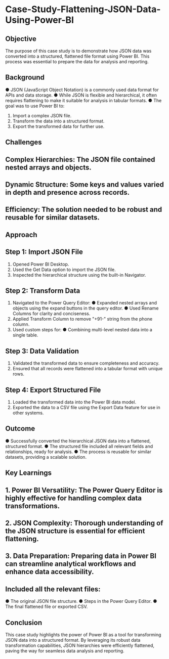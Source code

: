 # Case-Study-Flattening-JSON-Data-Using-Power-BI
## Objective
The purpose of this case study is to demonstrate how JSON data was converted into a structured, flattened file format using Power BI. This process was essential to prepare the data for analysis and reporting.

## Background
● JSON (JavaScript Object Notation) is a commonly used data format for APIs and data storage.
● While JSON is flexible and hierarchical, it often requires flattening to make it suitable for analysis in tabular formats.
● The goal was to use Power BI to:
  1. Import a complex JSON file.
  2. Transform the data into a structured format.
  3. Export the transformed data for further use.

## Challenges
## Complex Hierarchies: The JSON file contained nested arrays and objects.
## Dynamic Structure: Some keys and values varied in depth and presence across records.
## Efficiency: The solution needed to be robust and reusable for similar datasets.

## Approach
## Step 1: Import JSON File
  1. Opened Power BI Desktop.
  2. Used the Get Data option to import the JSON file.
  3. Inspected the hierarchical structure using the built-in Navigator.

## Step 2: Transform Data
  1. Navigated to the Power Query Editor:
     ● Expanded nested arrays and objects using the expand buttons in the query editor.
     ● Used Rename Columns for clarity and conciseness.
  2. Applied Transform Column to remove "+91-" string from the phone column.
  3. Used custom steps for:
    ● Combining multi-level nested data into a single table.

## Step 3: Data Validation
  1. Validated the transformed data to ensure completeness and accuracy.
  2. Ensured that all records were flattened into a tabular format with unique rows.

## Step 4: Export Structured File
  1. Loaded the transformed data into the Power BI data model.
  2. Exported the data to a CSV file using the Export Data feature for use in other systems.

## Outcome
  ● Successfully converted the hierarchical JSON data into a flattened, structured format.
  ● The structured file included all relevant fields and relationships, ready for analysis.
  ● The process is reusable for similar datasets, providing a scalable solution.

## Key Learnings
## 1. Power BI Versatility: The Power Query Editor is highly effective for handling complex data transformations.
## 2. JSON Complexity: Thorough understanding of the JSON structure is essential for efficient flattening.
## 3. Data Preparation: Preparing data in Power BI can streamline analytical workflows and enhance data accessibility.

## Included all the relevant files:
  ● The original JSON file structure.
  ● Steps in the Power Query Editor.
  ● The final flattened file or exported CSV.

## Conclusion
This case study highlights the power of Power BI as a tool for transforming JSON data into a structured format. By leveraging its robust data transformation capabilities, JSON hierarchies were efficiently flattened, paving the way for seamless data analysis and reporting.

